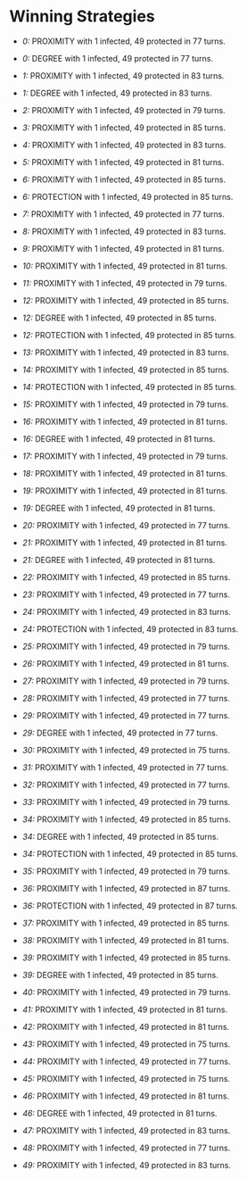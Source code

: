 # Winning Strategies

* _0:_ PROXIMITY with 1 infected, 49 protected in 77 turns.


* _0:_ DEGREE with 1 infected, 49 protected in 77 turns.


* _1:_ PROXIMITY with 1 infected, 49 protected in 83 turns.


* _1:_ DEGREE with 1 infected, 49 protected in 83 turns.


* _2:_ PROXIMITY with 1 infected, 49 protected in 79 turns.


* _3:_ PROXIMITY with 1 infected, 49 protected in 85 turns.


* _4:_ PROXIMITY with 1 infected, 49 protected in 83 turns.


* _5:_ PROXIMITY with 1 infected, 49 protected in 81 turns.


* _6:_ PROXIMITY with 1 infected, 49 protected in 85 turns.


* _6:_ PROTECTION with 1 infected, 49 protected in 85 turns.


* _7:_ PROXIMITY with 1 infected, 49 protected in 77 turns.


* _8:_ PROXIMITY with 1 infected, 49 protected in 83 turns.


* _9:_ PROXIMITY with 1 infected, 49 protected in 81 turns.


* _10:_ PROXIMITY with 1 infected, 49 protected in 81 turns.


* _11:_ PROXIMITY with 1 infected, 49 protected in 79 turns.


* _12:_ PROXIMITY with 1 infected, 49 protected in 85 turns.


* _12:_ DEGREE with 1 infected, 49 protected in 85 turns.


* _12:_ PROTECTION with 1 infected, 49 protected in 85 turns.


* _13:_ PROXIMITY with 1 infected, 49 protected in 83 turns.


* _14:_ PROXIMITY with 1 infected, 49 protected in 85 turns.


* _14:_ PROTECTION with 1 infected, 49 protected in 85 turns.


* _15:_ PROXIMITY with 1 infected, 49 protected in 79 turns.


* _16:_ PROXIMITY with 1 infected, 49 protected in 81 turns.


* _16:_ DEGREE with 1 infected, 49 protected in 81 turns.


* _17:_ PROXIMITY with 1 infected, 49 protected in 79 turns.


* _18:_ PROXIMITY with 1 infected, 49 protected in 81 turns.


* _19:_ PROXIMITY with 1 infected, 49 protected in 81 turns.


* _19:_ DEGREE with 1 infected, 49 protected in 81 turns.


* _20:_ PROXIMITY with 1 infected, 49 protected in 77 turns.


* _21:_ PROXIMITY with 1 infected, 49 protected in 81 turns.


* _21:_ DEGREE with 1 infected, 49 protected in 81 turns.


* _22:_ PROXIMITY with 1 infected, 49 protected in 85 turns.


* _23:_ PROXIMITY with 1 infected, 49 protected in 77 turns.


* _24:_ PROXIMITY with 1 infected, 49 protected in 83 turns.


* _24:_ PROTECTION with 1 infected, 49 protected in 83 turns.


* _25:_ PROXIMITY with 1 infected, 49 protected in 79 turns.


* _26:_ PROXIMITY with 1 infected, 49 protected in 81 turns.


* _27:_ PROXIMITY with 1 infected, 49 protected in 79 turns.


* _28:_ PROXIMITY with 1 infected, 49 protected in 77 turns.


* _29:_ PROXIMITY with 1 infected, 49 protected in 77 turns.


* _29:_ DEGREE with 1 infected, 49 protected in 77 turns.


* _30:_ PROXIMITY with 1 infected, 49 protected in 75 turns.


* _31:_ PROXIMITY with 1 infected, 49 protected in 77 turns.


* _32:_ PROXIMITY with 1 infected, 49 protected in 77 turns.


* _33:_ PROXIMITY with 1 infected, 49 protected in 79 turns.


* _34:_ PROXIMITY with 1 infected, 49 protected in 85 turns.


* _34:_ DEGREE with 1 infected, 49 protected in 85 turns.


* _34:_ PROTECTION with 1 infected, 49 protected in 85 turns.


* _35:_ PROXIMITY with 1 infected, 49 protected in 79 turns.


* _36:_ PROXIMITY with 1 infected, 49 protected in 87 turns.


* _36:_ PROTECTION with 1 infected, 49 protected in 87 turns.


* _37:_ PROXIMITY with 1 infected, 49 protected in 85 turns.


* _38:_ PROXIMITY with 1 infected, 49 protected in 81 turns.


* _39:_ PROXIMITY with 1 infected, 49 protected in 85 turns.


* _39:_ DEGREE with 1 infected, 49 protected in 85 turns.


* _40:_ PROXIMITY with 1 infected, 49 protected in 79 turns.


* _41:_ PROXIMITY with 1 infected, 49 protected in 81 turns.


* _42:_ PROXIMITY with 1 infected, 49 protected in 81 turns.


* _43:_ PROXIMITY with 1 infected, 49 protected in 75 turns.


* _44:_ PROXIMITY with 1 infected, 49 protected in 77 turns.


* _45:_ PROXIMITY with 1 infected, 49 protected in 75 turns.


* _46:_ PROXIMITY with 1 infected, 49 protected in 81 turns.


* _46:_ DEGREE with 1 infected, 49 protected in 81 turns.


* _47:_ PROXIMITY with 1 infected, 49 protected in 83 turns.


* _48:_ PROXIMITY with 1 infected, 49 protected in 77 turns.


* _49:_ PROXIMITY with 1 infected, 49 protected in 83 turns.


